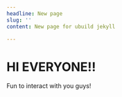 ```yaml
---
headline: New page
slug: ''
content: New page for ubuild jekyll

---
```

# HI EVERYONE!!

Fun to interact with you guys!